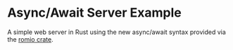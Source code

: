 # Async/Await Server Example

A simple web server in Rust using the new async/await syntax provided via the [romio crate](https://github.com/withoutboats/romio).